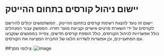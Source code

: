 # יישום ניהול קורסים בתחום ההייטק


יישום זה נועד להצגת רשימת קורסים בתחום ההייטק . המשתמשים יכולים להירשם לקורסים על ידי השארת פרטים אישיים וקביעת מועד חזרה. הממשק עבור המנהלים כולל אפשרויות לניהול הקורסים, כולל הוספת קורסים חדשים, צפייה במפגשים שנקבעו עם המתעניינים, וכן אפשרות לשדרוג הלוגו של החברה המציעה את הקורסים.

##צילומי מסך:
![image](https://github.com/user-attachments/assets/3d04b0ca-aaac-4a1a-8369-c8041cd8be25)
